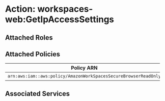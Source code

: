 # Action: workspaces-web:GetIpAccessSettings

## Attached Roles

## Attached Policies

| Policy ARN | Policy Name |
|------------|-------------|
| `arn:aws:iam::aws:policy/AmazonWorkSpacesSecureBrowserReadOnly` | [AmazonWorkSpacesSecureBrowserReadOnly](../policies.md#amazonworkspacessecurebrowserreadonly) |

## Associated Services

